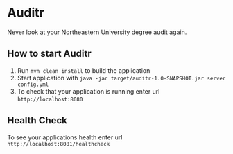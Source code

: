 # Auditr

Never look at your Northeastern University degree audit again.

How to start Auditr
---

1. Run `mvn clean install` to build the application
1. Start application with `java -jar target/auditr-1.0-SNAPSHOT.jar server config.yml`
1. To check that your application is running enter url `http://localhost:8080`

Health Check
---

To see your applications health enter url `http://localhost:8081/healthcheck`
